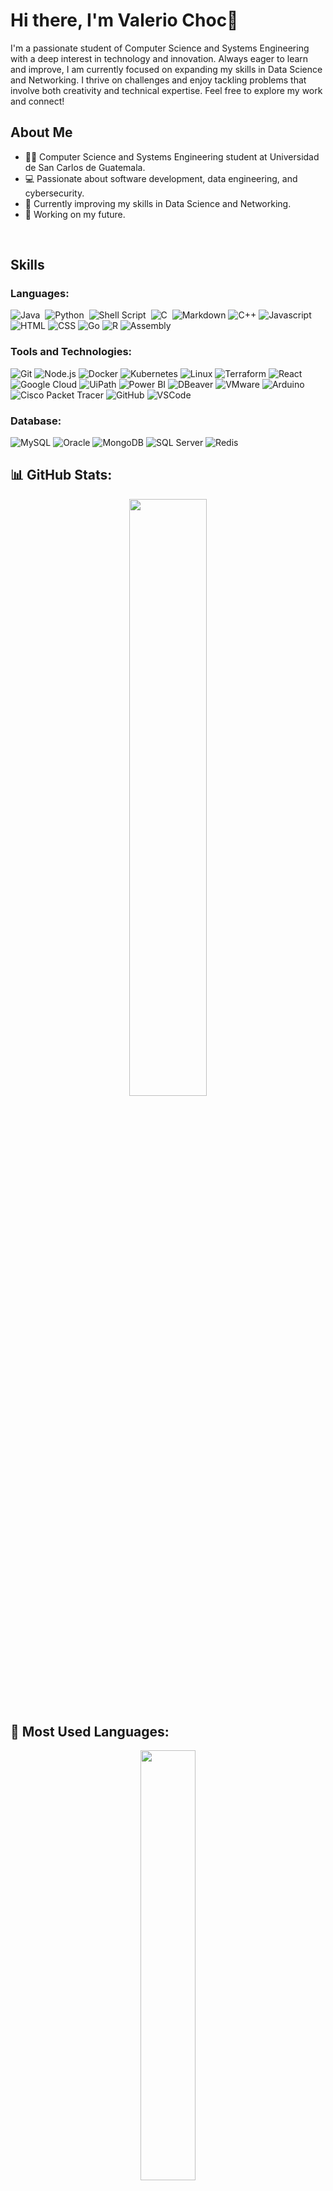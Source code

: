# Hi there, I'm Valerio Choc👋
I'm a passionate student of Computer Science and Systems Engineering with a deep interest in technology and innovation. Always eager to learn and improve, I am currently focused on expanding my skills in Data Science and Networking. I thrive on challenges and enjoy tackling problems that involve both creativity and technical expertise. Feel free to explore my work and connect!

## About Me

- 👨‍🎓 Computer Science and Systems Engineering student at Universidad de San Carlos de Guatemala.  
- 💻 Passionate about software development, data engineering, and cybersecurity.  
- 🌱 Currently improving my skills in Data Science and Networking.  
- 🔭 Working on my future.  
<!-- - 📫 Let's connect: [Your LinkedIn or email]. -->
<br>

## Skills

### Languages:

![Java](https://img.shields.io/badge/Java-ED8B00?style=for-the-badge&logo=openjdk&logoColor=white)&nbsp;
![Python](https://img.shields.io/badge/Python-3776AB?style=for-the-badge&logo=python&logoColor=yellow)&nbsp;
![Shell Script](https://img.shields.io/badge/Shell_Script-121011?style=for-the-badge&logo=gnu-bash&logoColor=white)&nbsp;
![ C ](https://img.shields.io/badge/c-%2300599C.svg?style=for-the-badge&logo=c&logoColor=white)&nbsp;
![Markdown](https://img.shields.io/badge/markdown-%23000000.svg?style=for-the-badge&logo=markdown&logoColor=white)
 <img src="https://img.shields.io/badge/c++-%2300599C.svg?style=for-the-badge&logo=c%2B%2B&logoColor=white" alt="C++"/>
 ![Javascript](https://img.shields.io/badge/javascript-%23323330.svg?style=for-the-badge&logo=javascript&logoColor=%23F7DF1E)
 ![HTML](https://img.shields.io/badge/html5-%23E34F26.svg?style=for-the-badge&logo=html5&logoColor=white)
 ![CSS](https://img.shields.io/badge/css3-%231572B6.svg?style=for-the-badge&logo=CSS3&logoColor=white)
 ![Go](https://img.shields.io/badge/go-%2300ADD8.svg?style=for-the-badge&logo=Go&logoColor=white)
 ![R](https://img.shields.io/badge/r-%23276DC3.svg?style=for-the-badge&logo=r&logoColor=white)
 ![Assembly](https://img.shields.io/badge/assembly-%230E6C6C.svg?style=for-the-badge&logo=assemblyscript&logoColor=white)
<br>
### Tools and Technologies:

![Git](https://img.shields.io/badge/git-%23F05032.svg?style=for-the-badge&logo=git&logoColor=white)
![Node.js](https://img.shields.io/badge/node.js-%2361DAFB.svg?style=for-the-badge&logo=node.js&logoColor=white)
![Docker](https://img.shields.io/badge/docker-%232496ED.svg?style=for-the-badge&logo=docker&logoColor=white)
![Kubernetes](https://img.shields.io/badge/kubernetes-%23326CE5.svg?style=for-the-badge&logo=kubernetes&logoColor=white)
![Linux](https://img.shields.io/badge/linux-%23FCC624.svg?style=for-the-badge&logo=linux&logoColor=black)
![Terraform](https://img.shields.io/badge/terraform-%234285F4.svg?style=for-the-badge&logo=terraform&logoColor=white)
![React](https://img.shields.io/badge/react-%2361DAFB.svg?style=for-the-badge&logo=react&logoColor=white)
![Google Cloud](https://img.shields.io/badge/google_cloud-%234285F4.svg?style=for-the-badge&logo=google-cloud&logoColor=white)
![UiPath](https://img.shields.io/badge/uipath-%2300A3E0.svg?style=for-the-badge&logo=uipath&logoColor=white)
![Power BI](https://img.shields.io/badge/power_bi-%23F2C811.svg?style=for-the-badge&logo=powerbi&logoColor=black)
![DBeaver](https://img.shields.io/badge/dbeaver-%23016A87.svg?style=for-the-badge&logo=dbeaver&logoColor=white)
![VMware](https://img.shields.io/badge/vmware-%2300A8E8.svg?style=for-the-badge&logo=vmware&logoColor=white)
![Arduino](https://img.shields.io/badge/arduino-%23008C8C.svg?style=for-the-badge&logo=arduino&logoColor=white)
![Cisco Packet Tracer](https://img.shields.io/badge/cisco_packet_tracer-%231D6F74.svg?style=for-the-badge&logo=cisco&logoColor=white)
![GitHub](https://img.shields.io/badge/github-%23121011.svg?style=for-the-badge&logo=github&logoColor=white)
![VSCode](https://img.shields.io/badge/visual%20studio%20code-%23007ACC.svg?style=for-the-badge&logo=visualstudiocode&logoColor=white)

### Database:

![MySQL](https://img.shields.io/badge/mysql-%234479A1.svg?style=for-the-badge&logo=mysql&logoColor=white)
![Oracle](https://img.shields.io/badge/oracle-%23F80000.svg?style=for-the-badge&logo=oracle&logoColor=white)
![MongoDB](https://img.shields.io/badge/mongodb-%2347A248.svg?style=for-the-badge&logo=mongodb&logoColor=white)
![SQL Server](https://img.shields.io/badge/sql%20server-%230078D4.svg?style=for-the-badge&logo=microsoftsqlserver&logoColor=white)
![Redis](https://img.shields.io/badge/redis-%23D22E2E.svg?style=for-the-badge&logo=redis&logoColor=white)

## 📊 GitHub Stats:


<p align="center">
<a href="https://github.com/JvalerioC">
  
  <img width="49.5%" src="https://github-readme-stats-eight-theta.vercel.app/api?username=JvalerioC&show_icons=true&theme=algolia&include_all_commits=true&count_private=true"/>
  
</a>
</p>

## 📂 Most Used Languages:
<p align="center">
<a href="https://github.com/JvalerioC">
  <img width="42%" src="https://github-readme-stats-eight-theta.vercel.app/api/top-langs/?username=JvalerioC&layout=compact&langs_count=8&theme=algolia&include_all_commits=true&count_private=true"/>
  
</a>
</p>

## 🔥 Contributions Graph
	
<p align="center">
  <a href="https://github.com/JvalerioC">
    <img width="49.5%" src="https://github-readme-streak-stats.herokuapp.com/?user=JvalerioC&theme=algolia&include_all_commits=true&count_private=true" />
  </a>
</p>
<br>
  

<!--

### 🏆 GitHub Trophies:
![Trophies](https://github-profile-trophy.vercel.app/?username=JvalerioC&theme=radical)

### 🔥 Contribution Graph:
![Contribution Graph](https://github-readme-activity-graph.cyclic.app/graph?username=JvalerioC&theme=radical)
-->

<!-- -->

<!--
**JvalerioC/JvalerioC** is a ✨ _special_ ✨ repository because its `README.md` (this file) appears on your GitHub profile.

Here are some ideas to get you started:

- 🔭 I’m currently working on ...
- 🌱 I’m currently learning ...
- 👯 I’m looking to collaborate on ...
- 🤔 I’m looking for help with ...
- 💬 Ask me about ...
- 📫 How to reach me: ...
- 😄 Pronouns: ...
- ⚡ Fun fact: ...
-->
